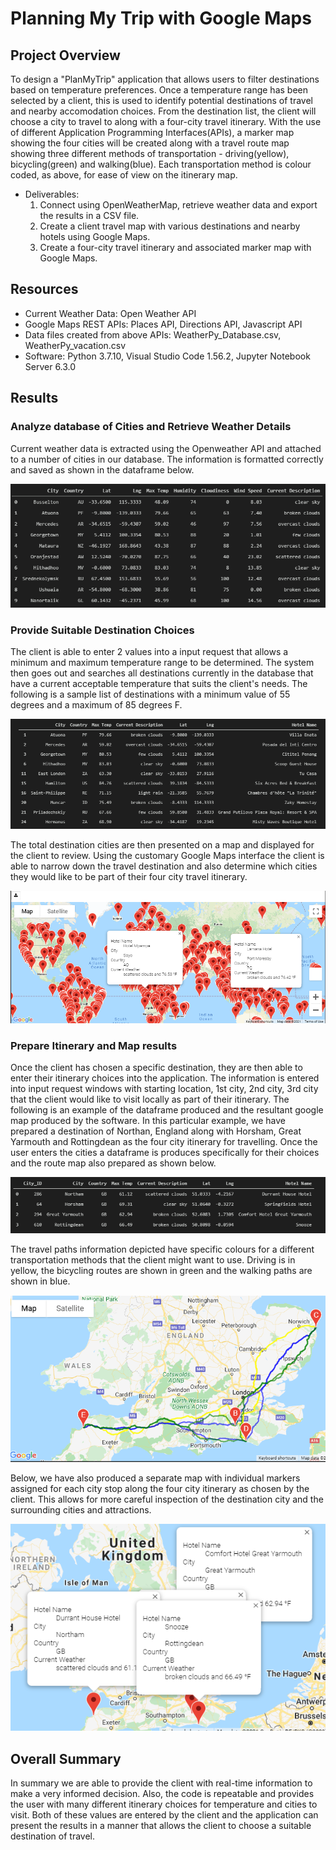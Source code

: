 # Planning My Trip with Google Maps

## Project Overview

To design a "PlanMyTrip" application that allows users to filter destinations based on temperature preferences. Once a temperature range has been selected by a client, this is used to identify potential destinations of travel and nearby accomodation choices. From the destination list, the client will choose a city to travel to along with a four-city travel itinerary. With the use of different Application Programming Interfaces(APIs), a marker map showing the four cities will be created along with a travel route map showing three different methods of transportation  - driving(yellow), bicycling(green) and walking(blue). Each transportation method is colour coded, as above, for ease of view on the itinerary map.

- Deliverables:
  1. Connect using OpenWeatherMap, retrieve weather data and export the results in a CSV file.
  2. Create a client travel map with various destinations and nearby hotels using Google Maps. 
  3. Create a four-city travel itinerary and associated marker map with Google Maps.

## Resources
- Current Weather Data: Open Weather API
- Google Maps REST APIs: Places API, Directions API, Javascript API
- Data files created from above APIs: WeatherPy_Database.csv, WeatherPy_vacation.csv
- Software: Python 3.7.10, Visual Studio Code 1.56.2, Jupyter Notebook Server 6.3.0

## Results

### Analyze database of Cities and Retrieve Weather Details

Current weather data is extracted using the Openweather API and attached to a number of cities in our database. The information is formatted correctly and saved as shown in the dataframe below.

![City Destinations](Weather_Database/City_Destinations.png)


### Provide Suitable Destination Choices

 The client is able to enter 2 values into a input request that allows a minimum and maximum temperature range to be determined. The system then goes out and searches all destinations currently in the database that have a current acceptable temperature that suits the client's needs. The following is a sample list of destinations with a minimum value of 55 degrees and a maximum of 85 degrees F.

![Hotel Destinations](Vacation_Search/Hotel_Destinations.png)

The total destination cities are then presented on a map and displayed for the client to review. Using the customary Google Maps interface the client is able to narrow down the travel destination and also determine which cities they would like to be part of their four city travel itinerary.

![Gmap Hotels](Vacation_Search/WeatherPy_vacation_map.png)


### Prepare Itinerary and Map results

Once the client has chosen a specific destination, they are then able to enter their itinerary choices into the application. The information is entered into input request windows with starting location, 1st city, 2nd city, 3rd city that the client would like to visit locally as part of their itinerary. The following is an example of the dataframe produced and the resultant google map produced by the software. In this particular example, we have prepared a destination of Northan, England along with Horsham, Great Yarmouth and Rottingdean as the four city itinerary for travelling. Once the user enters the cities a dataframe is produces specifically for their choices and the route map also prepared as shown below.
 
![Four Cities](Vacation_Itinerary/four_city_dataframe.png)

The travel paths information depicted have specific colours for a different transportation methods that the client might want to use. Driving is in yellow, the bicycling routes are shown in green and the walking paths are shown in blue.

![Travelling England](Vacation_Itinerary/WeatherPy_travel_map.png)

Below, we have also produced a separate map with individual markers assigned for each city stop along the four city itinerary as chosen by the client. This allows for more careful inspection of the destination city and the surrounding cities and attractions.

![England Markers](Vacation_Itinerary/WeatherPy_travel_map_markers.png)

## Overall Summary

In summary we are able to provide the client with real-time information to make a very informed decision. Also, the code is repeatable and provides the user with many different itinerary choices for temperature and cities to visit. Both of these values are entered by the client and the application can present the results in a manner that allows the client to choose a suitable destination of travel.
